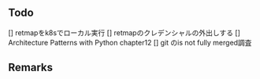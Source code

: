 ## Todo
[] retmapをk8sでローカル実行
[] retmapのクレデンシャルの外出しする
[] Architecture Patterns with Python chapter12
[] git のis not fully merged調査

## Remarks
